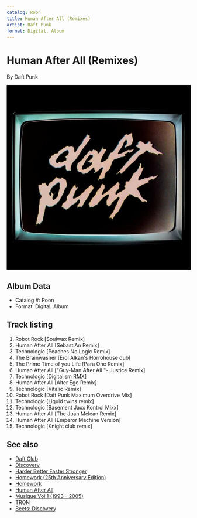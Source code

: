 ```yaml
---
catalog: Roon
title: Human After All (Remixes)
artist: Daft Punk
format: Digital, Album
---
```


# Human After All (Remixes)

By Daft Punk

![](../../assets/albumcovers/Daft_Punk-Human_After_All_Remixes.png)

## Album Data

- Catalog #: Roon
- Format: Digital, Album


## Track listing


1. Robot Rock [Soulwax Remix]
2. Human After All [SebastiAn Remix]
3. Technologic [Peaches No Logic Remix]
4. The Brainwasher [Erol Alkan's Horrohouse dub]
5. The Prime Time of you Life [Para One Remix]
6. Human After All ["Guy-Man After All "- Justice Remix]
7. Technologic [Digitalism RMX]
8. Human After All [Alter Ego Remix]
9. Technologic [Vitalic Remix]
10. Robot Rock [Daft Punk Maximum Overdrive Mix]
11. Technologic [Liquid twins remix]
12. Technologic [Basement Jaxx Kontrol Mixx]
13. Human After All [The Juan Mclean Remix]
14. Human After All [Emperor Machine Version]
15. Technologic [Knight club remix]


## See also

- [Daft Club](Daft_Club.md)
- [Discovery](Discovery.md)
- [Harder Better Faster Stronger](Harder_Better_Faster_Stronger.md)
- [Homework (25th Anniversary Edition)](Homework_25th_Anniversary_Edition.md)
- [Homework](Homework.md)
- [Human After All](Human_After_All.md)
- [Musique Vol 1 (1993 - 2005)](Musique_Vol_1_1993_-_2005.md)
- [TRON](TRON-_Legacy_-_The_Complete_Edition_Original_Motion_Picture_Soundtrack.md)
- [Beets: Discovery](../../Beets/Daft_Punk/Discovery.md)
